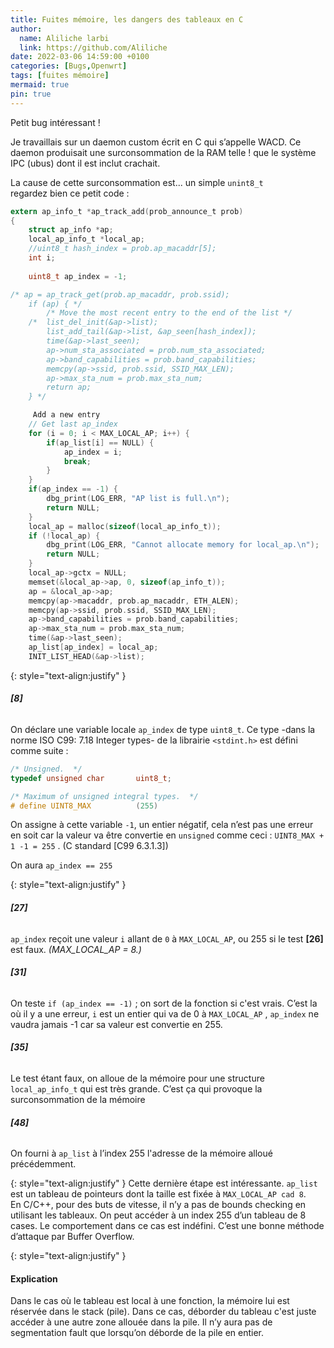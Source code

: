 ```yaml
---
title: Fuites mémoire, les dangers des tableaux en C
author:
  name: Aliliche larbi
  link: https://github.com/Aliliche
date: 2022-03-06 14:59:00 +0100
categories: [Bugs,Openwrt]
tags: [fuites mémoire]
mermaid: true
pin: true
---
```


Petit bug intéressant ! 

Je travaillais sur un daemon  custom écrit en C qui s’appelle WACD. Ce daemon produisait une surconsommation  de  la RAM telle ! que le système IPC (ubus)  dont il est inclut crachait.

La cause de cette surconsommation est... un simple  `unint8_t`   
regardez bien ce petit code :

```c
extern ap_info_t *ap_track_add(prob_announce_t prob)
{
	struct ap_info *ap;
	local_ap_info_t *local_ap;
	//uint8_t hash_index = prob.ap_macaddr[5];
	int i;
	
	uint8_t ap_index = -1;

/* ap = ap_track_get(prob.ap_macaddr, prob.ssid);
	if (ap) { */
		/* Move the most recent entry to the end of the list */
	/*  list_del_init(&ap->list);
		list_add_tail(&ap->list, &ap_seen[hash_index]);
		time(&ap->last_seen);
		ap->num_sta_associated = prob.num_sta_associated;
		ap->band_capabilities = prob.band_capabilities;
		memcpy(ap->ssid, prob.ssid, SSID_MAX_LEN);
		ap->max_sta_num = prob.max_sta_num;
		return ap;
	} */

	 Add a new entry 
	// Get last ap_index
	for (i = 0; i < MAX_LOCAL_AP; i++) {
		if(ap_list[i] == NULL) {
			ap_index = i;
			break;
		}
	}
	if(ap_index == -1) {
		dbg_print(LOG_ERR, "AP list is full.\n");
		return NULL;
	}
	local_ap = malloc(sizeof(local_ap_info_t));
	if (!local_ap) {
		dbg_print(LOG_ERR, "Cannot allocate memory for local_ap.\n");
		return NULL;
	}
	local_ap->gctx = NULL;
	memset(&local_ap->ap, 0, sizeof(ap_info_t));
	ap = &local_ap->ap;
	memcpy(ap->macaddr, prob.ap_macaddr, ETH_ALEN);
	memcpy(ap->ssid, prob.ssid, SSID_MAX_LEN);
	ap->band_capabilities = prob.band_capabilities;
	ap->max_sta_num = prob.max_sta_num;
	time(&ap->last_seen);
	ap_list[ap_index] = local_ap;
	INIT_LIST_HEAD(&ap->list);
```



{: style="text-align:justify" }
###### __[8]__
On déclare une variable locale `ap_index` de type `uint8_t`. Ce type  -dans la norme ISO C99: 7.18 Integer types- de la librairie `<stdint.h>`  est défini comme suite :

```c
/* Unsigned.  */
typedef unsigned char		uint8_t;

/* Maximum of unsigned integral types.  */
# define UINT8_MAX			(255)
```
On assigne à cette variable `-1`, un entier négatif, cela n’est pas une erreur en soit car la valeur va être convertie en `unsigned` comme ceci : `UINT8_MAX + 1 -1 = 255` 
. (C standard [C99 6.3.1.3])

On aura `ap_index == 255`

{: style="text-align:justify" }
###### __[27]__
`ap_index`  reçoit  une valeur  `i` allant  de `0` à `MAX_LOCAL_AP`, ou 255 si le test __[26]__ est faux. _(MAX_LOCAL_AP = 8.)_     


###### __[31]__
On teste `if (ap_index == -1)` ; on sort de la fonction si c'est vrais.
C’est la où  il y a une erreur, `i` est un entier qui va de 0 à `MAX_LOCAL_AP` , `ap_index` ne vaudra jamais -1 car sa valeur est convertie en 255.  

###### __[35]__
Le test étant faux,  on alloue de la mémoire pour une structure `local_ap_info_t` qui est très grande. C’est ça qui provoque la surconsommation de la mémoire 

###### __[48]__
On fourni à   `ap_list`  à l’index 255  l'adresse de la mémoire  alloué précédemment.   

{: style="text-align:justify" }
Cette  dernière étape est intéressante. `ap_list` est un tableau de  pointeurs dont la taille est fixée à `MAX_LOCAL_AP cad 8`.  
En C/C++, pour des buts de vitesse, il n’y a pas de bounds checking en utilisant les tableaux. On peut  accéder à un index 255 d’un tableau de 8 cases.
Le comportement dans ce cas est indéfini. C’est une bonne méthode d’attaque par Buffer Overflow.

{: style="text-align:justify" }
#### Explication

Dans le cas où le tableau est  local à une fonction, la mémoire  lui est réservée  dans le stack (pile).
Dans ce cas, déborder du tableau c'est juste accéder à une autre zone allouée dans la pile. Il n’y aura pas de segmentation fault que lorsqu’on déborde de la pile en entier.

